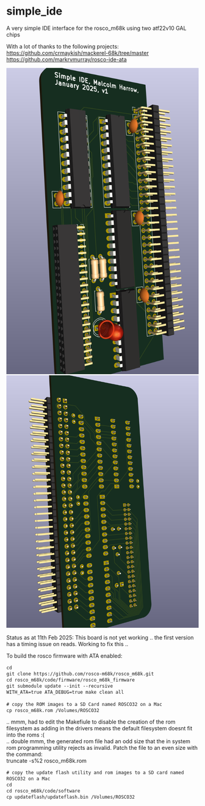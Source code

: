 # simple_ide
A very simple IDE interface for the rosco_m68k using two atf22v10 GAL chips

With a lot of thanks to the following projects:  
https://github.com/crmaykish/mackerel-68k/tree/master  
https://github.com/markrvmurray/rosco-ide-ata  

![3d model of board - front](./img/front.png)
![3d model of board - back](./img/back.png)

Status as at 11th Feb 2025: This board is not yet working .. the first version has a timing issue on reads.  Working to fix this ..  

To build the rosco firmware with ATA enabled:

    cd
    git clone https://github.com/rosco-m68k/rosco_m68k.git
    cd rosco_m68k/code/firmware/rosco_m68k_firmware
    git submodule update --init --recursive
    WITH_ATA=true ATA_DEBUG=true make clean all

    # copy the ROM images to a SD Card named ROSCO32 on a Mac
    cp rosco_m68k.rom /Volumes/ROSCO32 

.. mmm, had to edit the Makefiule to disable the creation of the rom filesystem as adding in the drivers means the default filesystem doesnt fit into the roms :(  
.. double mmm, the generated rom file had an odd size that the in system rom programming utility rejects as invalid.  Patch the file to an even size with the command:  
        truncate -s%2 rosco_m68k.rom

    # copy the update flash utility and rom images to a SD card named ROSCO32 on a Mac
    cd
    cd rosco_m68k/code/software
    cp updateflash/updateflash.bin /Volumes/ROSCO32 

